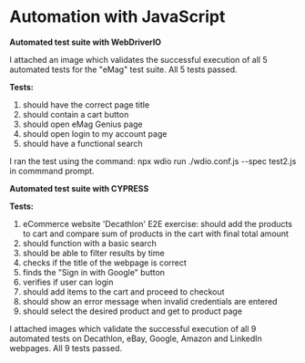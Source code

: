 # Automation with JavaScript

**Automated test suite with WebDriverIO**

I attached an image which validates the successful execution of all 5 automated tests for the "eMag" test suite.
All 5 tests passed.

**Tests:**

1. should have the correct page title
2. should contain a cart button
3. should open eMag Genius page
4. should open login to my account page
5. should have a functional search

I ran the test using the command: npx wdio run ./wdio.conf.js --spec test2.js in commmand prompt.

**Automated test suite with CYPRESS**

**Tests:**

1. eCommerce website 'Decathlon' E2E exercise: should add the products to cart and compare sum of products in the cart with final total amount 
2. should function with a basic search 
3. should be able to filter results by time
4. checks if the title of the webpage is correct
5. finds the "Sign in with Google" button
6. verifies if user can login
7. should add items to the cart and proceed to checkout
8. should show an error message when invalid credentials are entered
9. should select the desired product and get to product page

I attached images which validate the successful execution of all 9 automated tests on Decathlon, eBay, Google, Amazon and LinkedIn webpages.
All 9 tests passed.


